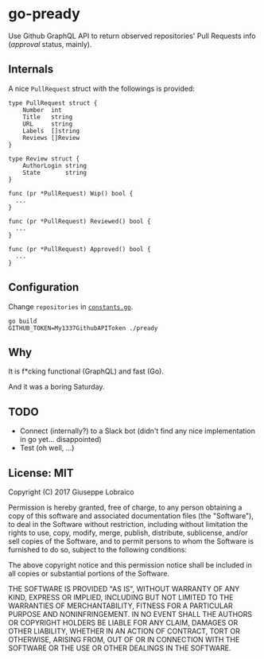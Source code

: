 # go-pready

Use Github GraphQL API to return observed repositories' Pull Requests info (*approval* status, mainly).

## Internals

A nice `PullRequest` struct with the followings is provided:

```
type PullRequest struct {
	Number  int
	Title   string
	URL     string
	Labels  []string
	Reviews []Review
}

type Review struct {
	AuthorLogin string
	State       string
}

func (pr *PullRequest) Wip() bool {
  ...
}

func (pr *PullRequest) Reviewed() bool {
  ...
}

func (pr *PullRequest) Approved() bool {
  ...
}
```

## Configuration

Change `repositories` in [`constants.go`](../master/constants.go).

```
go build
GITHUB_TOKEN=My1337GithubAPIToken ./pready
```

## Why

It is f*cking functional (GraphQL) and fast (Go).

And it was a boring Saturday.

## TODO

  - Connect (internally?) to a Slack bot (didn't find any nice implementation in go yet... disappointed)
  - Test (oh well, ...)

## License: MIT

Copyright (C) 2017 Giuseppe Lobraico

Permission is hereby granted, free of charge, to any person obtaining a copy of this software and associated documentation files (the "Software"), to deal in the Software without restriction, including without limitation the rights to use, copy, modify, merge, publish, distribute, sublicense, and/or sell copies of the Software, and to permit persons to whom the Software is furnished to do so, subject to the following conditions:

The above copyright notice and this permission notice shall be included in all copies or substantial portions of the Software.

THE SOFTWARE IS PROVIDED "AS IS", WITHOUT WARRANTY OF ANY KIND, EXPRESS OR IMPLIED, INCLUDING BUT NOT LIMITED TO THE WARRANTIES OF MERCHANTABILITY, FITNESS FOR A PARTICULAR PURPOSE AND NONINFRINGEMENT. IN NO EVENT SHALL THE AUTHORS OR COPYRIGHT HOLDERS BE LIABLE FOR ANY CLAIM, DAMAGES OR OTHER LIABILITY, WHETHER IN AN ACTION OF CONTRACT, TORT OR OTHERWISE, ARISING FROM, OUT OF OR IN CONNECTION WITH THE SOFTWARE OR THE USE OR OTHER DEALINGS IN THE SOFTWARE.